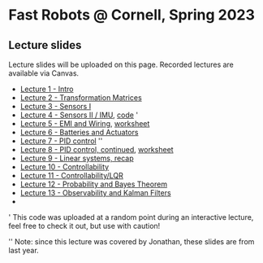 # Fast Robots @ Cornell, Spring 2023

## Lecture slides 

Lecture slides will be uploaded on this page. Recorded lectures are available via Canvas. 

* [Lecture 1 - Intro](./FastRobots-1-Intro.pdf)
* [Lecture 2 - Transformation Matrices](./FastRobots-2-TransformationMatrices.pdf)
* [Lecture 3 - Sensors I](./FastRobots-3-Sensors.pdf)
* [Lecture 4 - Sensors II / IMU](./FastRobots-4-IMU.pdf), [code](./Lecture4-IMU.ino) '
* [Lecture 5 - EMI and Wiring](./FastRobots-5-Wiring.pdf), [worksheet](./FastRobots-5-Wiring_worksheet.pdf)
* [Lecture 6 - Batteries and Actuators](./FastRobots-6-Actuators.pdf)
* [Lecture 7 - PID control](./FastRobots-7-PID(2022).pdf) ''
* [Lecture 8 - PID control, continued](./FastRobots-8-PID_continued.pdf), [worksheet](https://bit.ly/3LIAxae)
* [Lecture 9 - Linear systems, recap](./FastRobots-9-LinearSystems.pdf)
* [Lecture 10 - Controllability](./FastRobots-10-Controllability.pdf)
* [Lecture 11 - Controllability/LQR](.FastRobots-11-Controllability(continued).pdf)
* [Lecture 12 - Probability and Bayes Theorem](./FastRobots-12-Probability_BayesTheorem.pdf)
* [Lecture 13 - Observability and Kalman Filters](./FastRobots-13-KF)
* 

' This code was uploaded at a random point during an interactive lecture, feel free to check it out, but use with caution!

'' Note: since this lecture was covered by Jonathan, these slides are from last year.



